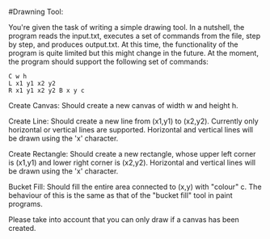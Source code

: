 #Drawning Tool:

You're given the task of writing a simple drawing tool.
In a nutshell, the program reads the input.txt, executes a set of commands from the file, step by step, and produces output.txt.
At this time, the functionality of the program is quite limited but this might change in the future. 
At the moment, the program should support the following set of commands:
```
C w h
L x1 y1 x2 y2
R x1 y1 x2 y2 B x y c
```
Create Canvas: Should create a new canvas of width w and height h.

Create Line: Should create a new line from (x1,y1) to (x2,y2). Currently only horizontal or vertical lines are supported. Horizontal and vertical lines will be drawn using the 'x' character.

Create Rectangle: Should create a new rectangle, whose upper left corner is (x1,y1) and lower right corner is (x2,y2). Horizontal and vertical lines will be drawn using the 'x' character.

Bucket Fill: Should fill the entire area connected to (x,y) with "colour" c. The behaviour of this is the same as that of the "bucket fill" tool in paint programs.

Please take into account that you can only draw if a canvas has been created.